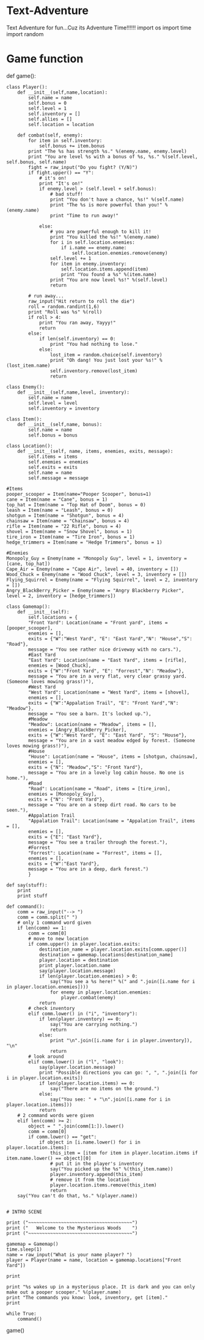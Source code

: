 # Text-Adventure
Text Adventure for fun...Cuz its Adventure Time!!!!!!
import os
import time
import random

# Game function
def game():

    class Player():
        def __init__(self,name,location):
            self.name = name
            self.bonus = 0
            self.level = 1
            self.inventory = []
            self.allies = []
            self.location = location

        def combat(self, enemy):
            for item in self.inventory:
                self.bonus += item.bonus
            print "The %s has strength %s." %(enemy.name, enemy.level)
            print "You are level %s with a bonus of %s, %s." %(self.level, self.bonus, self.name)
            fight = raw_input("Do you fight? (Y/N)")
            if fight.upper() == "Y":
                # it's on!
                print "It's on!"
                if enemy.level > (self.level + self.bonus):
                    # bad stuff!
                    print "You don't have a chance, %s!" %(self.name)
                    print "The %s is more powerful than you!" %(enemy.name)
                    print "Time to run away!" 

                else:
                    # you are powerful enough to kill it!
                    print "You killed the %s!" %(enemy.name)
                    for i in self.location.enemies:
                        if i.name == enemy.name:
                            self.location.enemies.remove(enemy)
                    self.level += 1
                    for item in enemy.inventory:
                        self.location.items.append(item)
                        print "You found a %s" %(item.name)
                    print "You are now level %s!" %(self.level)
                    return
        
            # run away...
            raw_input("Hit return to roll the die")
            roll = random.randint(1,6)
            print "Roll was %s" %(roll)
            if roll > 4: 
                print "You ran away, Yayyy!"
                return
            else:
                if len(self.inventory) == 0:
                    print "You had nothing to lose."
                else:
                    lost_item = random.choice(self.inventory)
                    print "Oh dang! You just lost your %s!" %(lost_item.name)
                    self.inventory.remove(lost_item)
                    return

    class Enemy():
        def __init__(self,name,level, inventory):
            self.name = name
            self.level = level
            self.inventory = inventory

    class Item():
        def __init__(self,name, bonus):
            self.name = name
            self.bonus = bonus

    class Location():
        def __init__(self, name, items, enemies, exits, message):
            self.items = items
            self.enemies = enemies
            self.exits = exits
            self.name = name
            self.message = message

    #Items
    pooper_scooper = Item(name="Pooper Scooper", bonus=1)
    cane = Item(name = "Cane", bonus = 1)
    top_hat = Item(name = "Top Hat of Doom", bonus = 0)
    leash = Item(name = "Leash", bonus = 0)
    shotgun = Item(name = "Shotgun", bonus = 4)
    chainsaw = Item(name = "Chainsaw", bonus = 4)
    rifle = Item(name = "22 Rifle", bonus = 4)
    shovel = Item(name = "Snow Shovel", bonus = 1)
    tire_iron = Item(name = "Tire Iron", bonus = 1)
    hedge_trimmers = Item(name = "Hedge Trimmers", bonus = 1)

    #Enemies
    Monopoly_Guy = Enemy(name = "Monopoly Guy", level = 1, inventory = [cane, top_hat])
    Cape_Air = Enemy(name = "Cape Air", level = 40, inventory = [])
    Wood_Chuck = Enemy(name = "Wood Chuck", level = 3, inventory = [])
    Flying_Squirrel = Enemy(name = "Flying Squirrel", level = 2, inventory = [])
    Angry_BlackBerry_Picker = Enemy(name = "Angry Blackberry Picker", level = 2, inventory = [hedge_trimmers])

    class Gamemap():
        def __init__(self):
            self.locations = {
            "Front Yard": Location(name = "Front yard", items = [pooper_scooper], 
            enemies = [], 
            exits = {"W":"West Yard", "E": "East Yard","N": "House","S": "Road"},
            message = "You see rather nice driveway with no cars."),
            #East Yard
            "East Yard": Location(name = "East Yard", items = [rifle], 
            enemies = [Wood_Chuck], 
            exits = {"W":"Front Yard", "E": "Forrest","N": "Meadow"},
            message = "You are in a very flat, very clear grassy yard. (Someone loves mowing grass!)"),
            #West Yard
            "West Yard": Location(name = "West Yard", items = [shovel], 
            enemies = [], 
            exits = {"W":"Appalation Trail", "E": "Front Yard","N": "Meadow"},
            message = "You see a barn. It's locked up."),
            #Meadow
            "Meadow": Location(name = "Meadow", items = [], 
            enemies = [Angry_BlackBerry_Picker], 
            exits = {"W":"West Yard", "E": "East Yard", "S": "House"},
            message = "You are in a vast meadow edged by forest. (Someone loves mowing grass!)"),
            #House
            "House": Location(name = "House", items = [shotgun, chainsaw], 
            enemies = [], 
            exits = {"N": "Meadow","S": "Front Yard"},
            message = "You are in a lovely log cabin house. No one is home."),
            #Road
            "Road": Location(name = "Road", items = [tire_iron], 
            enemies = [Monopoly_Guy], 
            exits = {"N": "Front Yard"},
            message = "You are on a steep dirt road. No cars to be seen."),
            #Appalation Trail
            "Appalation Trail": Location(name = "Appalation Trail", items = [], 
            enemies = [], 
            exits = {"E": "East Yard"},
            message = "You see a trailer through the forest."),
            #Forrest
            "Forrest": Location(name = "Forrest", items = [], 
            enemies = [], 
            exits = {"W":"East Yard"},
            message = "You are in a deep, dark forest.")
            }

    def say(stuff):
        print
        print stuff

    def command():
        comm = raw_input("--> ")
        comm = comm.split(" ")
        # only 1 command word given
        if len(comm) == 1:
            comm = comm[0]
            # move to new location
            if comm.upper() in player.location.exits:
                destination_name = player.location.exits[comm.upper()]
                destination = gamemap.locations[destination_name]
                player.location = destination
                print player.location.name
                say(player.location.message)
                if len(player.location.enemies) > 0:
                    say("You see a %s here!" %(" and ".join([i.name for i in player.location.enemies])))
                    for enemy in player.location.enemies:
                        player.combat(enemy)
                return
            # check inventory
            elif comm.lower() in ("i", "inventory"):
                if len(player.inventory) == 0:
                    say("You are carrying nothing.")
                    return
                else:
                    print "\n".join([i.name for i in player.inventory]), "\n"
                    return
            # look around
            elif comm.lower() in ("l", "look"):
                say(player.location.message)
                print "Possible directions you can go: ", ", ".join([i for i in player.location.exits])
                if len(player.location.items) == 0:
                    say("There are no items on the ground.")
                else:
                    say("You see: " + "\n".join([i.name for i in player.location.items]))
                return
        # 2 command words were given
        elif len(comm) >= 2:
            object = " ".join(comm[1:]).lower()
            comm = comm[0]
            if comm.lower() == "get":
                if object in [i.name.lower() for i in player.location.items]:
                    this_item = [item for item in player.location.items if item.name.lower() == object][0]
                    # put it in the player's inventory
                    say("You picked up the %s" %(this_item.name))
                    player.inventory.append(this_item)
                    # remove it from the location
                    player.location.items.remove(this_item)
                    return
        say("You can't do that, %s." %(player.name))


    # INTRO SCENE

    print ("~~~~~~~~~~~~~~~~~~~~~~~~~~~~~~~~~~~~~~")
    print ("   Welcome to the Mysterious Woods    ")
    print ("~~~~~~~~~~~~~~~~~~~~~~~~~~~~~~~~~~~~~~")

    gamemap = Gamemap()
    time.sleep(1)
    name = raw_input("What is your name player? ")
    player = Player(name = name, location = gamemap.locations["Front Yard"])

    print

    print "%s wakes up in a mysterious place. It is dark and you can only make out a pooper scooper." %(player.name)
    print "The commands you know: look, inventory, get [item]."
    print

    while True:
        command()


game()
